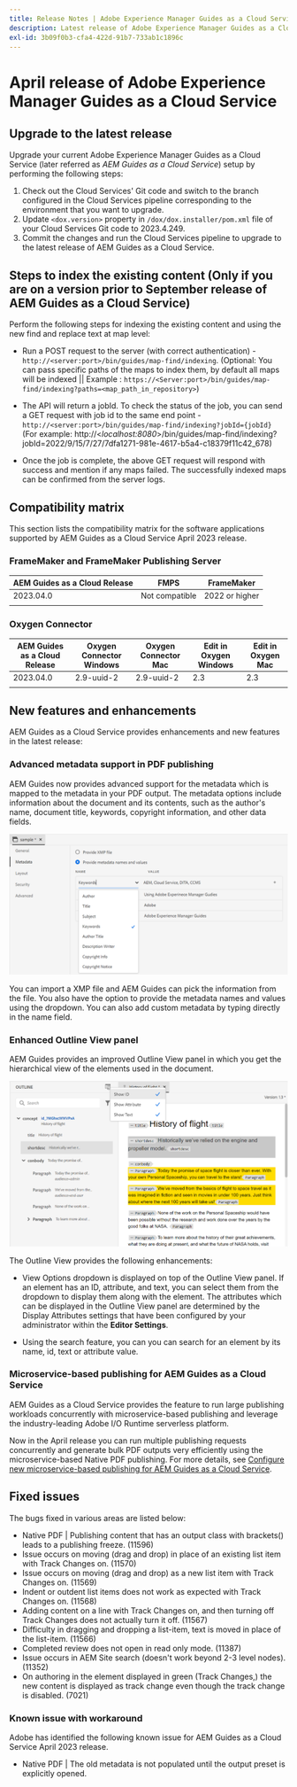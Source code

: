 ```yaml
---
title: Release Notes | Adobe Experience Manager Guides as a Cloud Service, April 2023 release
description: Latest release of Adobe Experience Manager Guides as a Cloud Service
exl-id: 3b09f0b3-cfa4-422d-91b7-733ab1c1896c
---
```

# April release of Adobe Experience Manager Guides as a Cloud Service 

## Upgrade to the latest release

Upgrade your current Adobe Experience Manager Guides as a Cloud Service (later referred as *AEM Guides as a Cloud Service*) setup by performing the following steps:

1. Check out the Cloud Services' Git code and switch to the branch configured in the Cloud Services pipeline corresponding to the environment that you want to upgrade.
2. Update `<dox.version>` property in `/dox/dox.installer/pom.xml` file of your Cloud Services Git code to 2023.4.249.
3. Commit the changes and run the Cloud Services pipeline to upgrade to the latest release of AEM Guides as a Cloud Service.

## Steps to index the existing content (Only if you are on a version prior to September release of AEM Guides as a Cloud Service)

Perform the following steps for indexing the existing content and using the new find and replace text at map level:

* Run a POST request to the server (with correct authentication) - `http://<server:port>/bin/guides/map-find/indexing`.
(Optional: You can pass specific paths of the maps to index them, by default all maps will be indexed || Example : `https://<Server:port>/bin/guides/map-find/indexing?paths=<map_path_in_repository>`)

* The API will return a jobId. To check the status of the job, you can send a GET request with job id to the same end point - `http://<server:port>/bin/guides/map-find/indexing?jobId={jobId}`
(For example: http://<_localhost:8080_>/bin/guides/map-find/indexing?jobId=2022/9/15/7/27/7dfa1271-981e-4617-b5a4-c18379f11c42_678)

* Once the job is complete, the above GET request will respond with success and mention if any maps failed. The successfully indexed maps can be confirmed from the server logs.

## Compatibility matrix

This section lists the compatibility matrix for the software applications supported by AEM Guides as a Cloud Service April 2023 release. 

### FrameMaker and FrameMaker Publishing Server

| AEM Guides as a Cloud Release| FMPS | FrameMaker |
| --- | --- | --- |
| 2023.04.0 | Not compatible | 2022 or higher |
| | | |


### Oxygen Connector

| AEM Guides as a Cloud Release | Oxygen Connector Windows | Oxygen Connector Mac | Edit in Oxygen Windows | Edit in Oxygen Mac | 
| --- | --- | --- | --- | --- |
| 2023.04.0| 2.9-uuid-2 | 2.9-uuid-2 | 2.3 | 2.3 | 
|  |  |  |  |


## New features and enhancements

AEM Guides as a Cloud Service provides enhancements and new features in the latest release:

### Advanced metadata support in PDF publishing

AEM Guides now provides advanced support for the metadata which is mapped to the metadata in your PDF output. The metadata options include information about the document and its contents, such as the author's name, document title, keywords, copyright information, and other data fields.

<img src="assets/pdf-metadata.png" alt=" native pdf metadata">

You can import a XMP file and AEM Guides can pick the information from the file. You also have the option to provide the metadata names and values using the dropdown. You can also add custom metadata by typing directly in the name field.
 

### Enhanced Outline View panel

AEM Guides provides an improved Outline View panel in which you get the hierarchical view of the elements used in the document.

<img src="assets/select-element-content-outline-view_cs.png" alt=" native pdf metadata">

The Outline View provides the following enhancements:

* View Options dropdown is displayed on top of the Outline View panel. If an element has an ID, attribute, and text, you can select them from the dropdown to display them along with the element. The attributes which can be displayed in the Outline View panel are determined by the Display Attributes settings that have been configured by your administrator within the **Editor Settings**.

* Using the search feature, you can  you can search for an element by its name, id, text or attribute value. 


### Microservice-based publishing for AEM Guides as a Cloud Service

AEM Guides as a Cloud Service provides the feature to run large publishing workloads concurrently with microservice-based publishing and leverage the industry-leading Adobe I/O Runtime serverless platform.

Now in the April release you can run multiple publishing requests concurrently and generate bulk PDF outputs very efficiently using the microservice-based Native PDF publishing.
For more details, see [Configure new microservice-based publishing for AEM Guides as a Cloud Service](../knowledge-base/publishing/configure-microservices.md).


## Fixed issues

The bugs fixed in various areas are listed below:

* Native PDF | Publishing content that has an output class with brackets() leads to a publishing freeze. (11596)
* Issue occurs on moving (drag and drop) in place of an existing list item with Track Changes on. (11570)
* Issue occurs on moving (drag and drop) as a new list item with Track Changes on. (11569)
* Indent or outdent list items does not work as expected with Track Changes on. (11568)
* Adding content on a line with  Track Changes on, and then turning off Track Changes does not actually turn it off. (11567)
* Difficulty in dragging and dropping a list-item, text is moved in place of the list-item. (11566)
* Completed review does not open in read only mode. (11387)
* Issue occurs in AEM Site search (doesn't work beyond 2-3 level nodes). (11352)
* On authoring in the element displayed in green (Track Changes,) the new content is displayed as track change even though the track change is disabled. (7021)

### Known issue with workaround

Adobe has identified the following known issue for AEM Guides as a Cloud Service April 2023 release.

* Native PDF | The old metadata is not populated until the output preset is explicitly opened.
